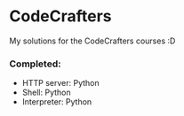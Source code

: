 # CodeCrafters
My solutions for the CodeCrafters courses :D  
### Completed:  
- HTTP server: Python
- Shell: Python
- Interpreter: Python
